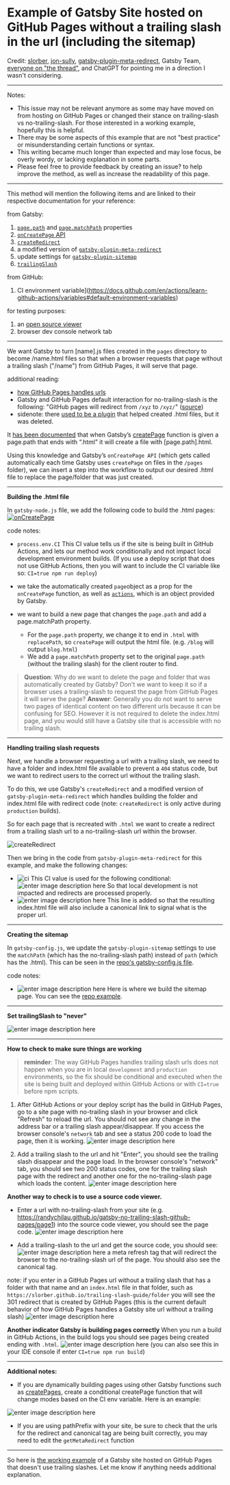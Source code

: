 <h1>
 Example of Gatsby Site hosted on GitHub Pages without a trailing slash in the url (including the sitemap)
</h1>

Credit:
[slorber](https://github.com/slorber), [jon-sully](https://github.com/jon-sully), [gatsby-plugin-meta-redirect](https://github.com/nsresulta/gatsby-plugin-meta-redirect), Gatsby Team, [everyone on "the thread"](https://github.com/gatsbyjs/gatsby/discussions/34205), and ChatGPT for pointing me in a direction I wasn't considering.

---

Notes:

- This issue may not be relevant anymore as some may have moved on from hosting on GitHub Pages or changed their stance on trailing-slash vs no-trailing-slash. For those interested in a working example, hopefully this is helpful.
- There may be some aspects of this example that are not "best practice" or misunderstanding certain functions or syntax.
- This writing became much longer than expected and may lose focus, be overly wordy, or lacking explanation in some parts.
- Please feel free to provide feedback by creating an issue? to help improve the method, as well as increase the readability of this page.

---

This method will mention the following items and are linked to their respective documentation for your reference:

from Gatsby:

1. [`page.path`](https://www.gatsbyjs.com/docs/gatsby-internals-terminology/#path) and [`page.matchPath`](https://www.gatsbyjs.com/docs/gatsby-internals-terminology/#matchpath) properties
2. [`onCreatePage` API](https://www.gatsbyjs.com/docs/reference/config-files/gatsby-node/#onCreatePage)
3. [`createRedirect`](https://www.gatsbyjs.com/docs/reference/config-files/actions/#createRedirect)
4. a modified version of [`gatsby-plugin-meta-redirect`](https://www.gatsbyjs.com/plugins/gatsby-plugin-meta-redirect/)
5. update settings for [`gatsby-plugin-sitemap`](https://www.gatsbyjs.com/plugins/gatsby-plugin-sitemap/)
6. [`trailingSlash`](https://www.gatsbyjs.com/docs/reference/release-notes/v4.7/#trailingslash-option)

from GitHub:

1.  CI environment variable](https://docs.github.com/en/actions/learn-github-actions/variables#default-environment-variables)

for testing purposes:

1.  an [open source viewer](https://codebeautify.org/source-code-viewer)
2.  browser dev console network tab

---

We want Gatsby to turn [name].js files created in the `pages` directory to become /name.html files so that when a browser requests that page without a trailing slash ("/name") from GitHub Pages, it will serve that page.

additional reading:

- [how GitHub Pages handles urls](https://slorber.github.io/trailing-slash-guide/)
- Gatsby and GitHub Pages default interaction for no-trailing-slash is the following: "GitHub pages will redirect from `/xyz` to `/xyz/`" ([source](https://github.com/gatsbyjs/gatsby/discussions/34205#discussioncomment-2007632))
- sidenote: there [used to be a plugin](https://npm.io/package/gatsby-plugin-create-page-html) that helped created .html files, but it was deleted.

It [has been documented](https://jonsully.net/blog/trailing-slashes-and-gatsby/) that when Gatsby’s [createPage](https://www.gatsbyjs.com/docs/reference/config-files/actions/#createPage) function is given a page.path that ends with “.html” it will create a file with [page.path].html.

Using this knowledge and Gatsby’s `onCreatePage API` (which gets called automatically each time Gatsby uses `createPage` on files in the `/pages` folder), we can insert a step into the workflow to output our desired .html file to replace the page/folder that was just created.

---

**Building the .html file**

In `gatsby-node.js` file, we add the following code to build the .html pages:
[![onCreatePage](https://i.ibb.co/Z2q8n9N/code1.png)
](https://github.com/randychilau/gatsby-no-trailing-slash-github-pages/blob/main/gatsby-node.js)

code notes:

- `process.env.CI`
  This CI value tells us if the site is being built in GitHub Actions, and lets our method work conditionally and not impact local development environment builds. (If you use a deploy script that does not use GitHub Actions, then you will want to include the CI variable like so: `CI=true npm run deploy`)

- we take the automatically created `page`object as a prop for the `onCreatePage` function, as well as [`actions`](https://www.gatsbyjs.com/docs/reference/config-files/actions/), which is an object provided by Gatsby.

- we want to build a new page that changes the `page.path` and add a page.matchPath property.
  - For the `page.path` property, we change it to end in `.html` with `replacePath`, so `createPage` will output the html file. (e.g. `/blog` will output `blog.html`)
  - We add a `page.matchPath` property set to the original `page.path` (without the trailing slash) for the client router to find.

> **Question**: Why do we want to delete the page and folder that was automatically created by Gatsby? Don't we want to keep it so if a browser uses a trailing-slash to request the page from GitHub Pages it will serve the page?
> **Answer**: Generally you do not want to serve two pages of identical content on two different urls because it can be confusing for SEO. However it is not required to delete the index.html page, and you would still have a Gatsby site that is accessible with no trailing slash.

---

**Handling trailing slash requests**

Next, we handle a browser requesting a url with a trailing slash, we need to have a folder and index.html file available to prevent a `404` status code, but we want to redirect users to the correct url without the trailing slash.

To do this, we use Gatsby's `createRedirect` and a modified version of `gatsby-plugin-meta-redirect` which handles building the folder and index.html file with redirect code (note: `createRedirect` is only active during `production` builds).

So for each page that is recreated with `.html` we want to create a redirect from a trailing slash url to a no-trailing-slash url within the browser.

![createRedirect](https://i.ibb.co/7zjZGvt/code2.png)

Then we bring in the code from `gatsby-plugin-meta-redirect` for this example, and make the following changes:

- ![ci](https://i.ibb.co/YBrpWDm/code3.png)
  This CI value is used for the following conditional:
  ![enter image description here](https://i.ibb.co/37VMB4T/code4.png)
  So that local development is not impacted and redirects are processed properly.
- ![enter image description here](https://i.ibb.co/QjhYWdz/code5.png)
  This line is added so that the resulting index.html file will also include a canonical link to signal what is the proper url.

---

**Creating the sitemap**

In `gatsby-config.js`, we update the `gatsby-plugin-sitemap` settings to use the `matchPath` (which has the no-trailing-slash path) instead of `path` (which has the .html). This can be seen in the [repo's gatsby-config.js file](https://github.com/randychilau/gatsby-no-trailing-slash-github-pages/blob/main/gatsby-config.js).

code notes:

- ![enter image description here](https://i.ibb.co/7pgQwQC/code6.png)
  Here is where we build the sitemap page. You can see the [repo example](https://randychilau.github.io/gatsby-no-trailing-slash-github-pages/sitemap-0.xml).

---

**Set trailingSlash to "never"**

![enter image description here](https://i.ibb.co/QNVSR6W/gatsby1.png)

---

**How to check to make sure things are working**

> **reminder**: The way GitHub Pages handles trailing slash urls does not
> happen when you are in local `development` and `production`
> environments, so the fix should be conditional and executed when the
> site is being built and deployed within GitHub Actions or with
> `CI=true` before npm scripts.

1. After GitHub Actions or your deploy script has the build in GitHub Pages, go to a site page with no-trailing slash in your browser and click "Refresh" to reload the url. You should not see any change in the address bar or a trailing slash appear/disappear. If you access the browser console's `network` tab and see a status 200 code to load the page, then it is working.
   ![enter image description here](https://i.ibb.co/BT0H4nF/code9.png)

2. Add a trailing slash to the url and hit "Enter", you should see the trailing slash disappear and the page load. In the browser console's "network" tab, you should see two 200 status codes, one for the trailing slash page with the redirect and another one for the no-trailing-slash page which loads the content.
   ![enter image description here](https://i.ibb.co/JCNNFYk/code11.png)

**Another way to check is to use a source code viewer.**

- Enter a url with no-trailing-slash from your site (e.g. https://randychilau.github.io/gatsby-no-trailing-slash-github-pages/page1) into the source code viewer, you should see the page code.
  ![enter image description here](https://i.ibb.co/t8kLKbD/code7.png)

- Add a trailing-slash to the url and get the source code, you should see:
  ![enter image description here](https://i.ibb.co/2PPXmcZ/code8.png)
  a meta refresh tag that will redirect the browser to the no-trailing-slash url of the page. You should also see the canonical tag.

note: if you enter in a GitHub Pages url without a trailing slash that has a folder with that name and an `index.html` file in that folder, such as `https://slorber.github.io/trailing-slash-guide/folder` you will see the 301 redirect that is created by GitHub Pages (this is the current default behavior of how GitHub Pages handles a Gatsby site url without a trailing slash)
![enter image description here](https://i.ibb.co/WG5MtGL/code15.png)

**Another indicator Gatsby is building pages correctly**
When you run a build in GitHub Actions, in the build logs you should see pages being created ending with `.html`.
![enter image description here](https://i.ibb.co/fDj9D5g/code14.png)
(you can also see this in your IDE console if enter `CI=true npm run build`)

---

**Additional notes:**

- If you are dynamically building pages using other Gatsby functions such as [createPages](https://www.gatsbyjs.com/docs/reference/config-files/gatsby-node/#createPages), create a conditional createPage function that will change modes based on the CI env variable. Here is an example:

![enter image description here](https://i.ibb.co/x64JtBv/code12.png)

- If you are using pathPrefix with your site, be sure to check that the urls for the redirect and canonical tag are being built correctly, you may need to edit the `getMetaRedirect` function

---

So here is [the working example](https://randychilau.github.io/gatsby-no-trailing-slash-github-pages/) of a Gatsby site hosted on GitHub Pages that doesn't use trailing slashes. Let me know if anything needs additional explanation.
